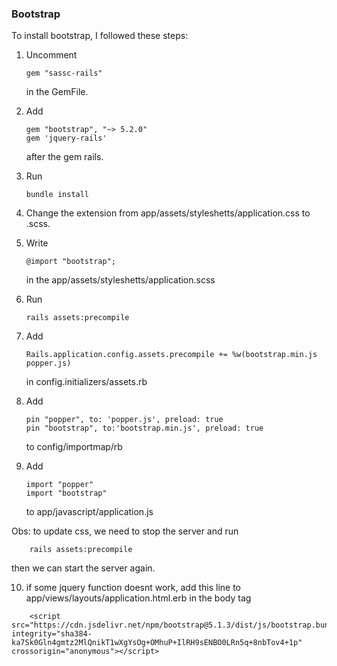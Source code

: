 ### Bootstrap

To install bootstrap, I followed these steps:

1. Uncomment

    ```
    gem "sassc-rails"
    ```

    in the GemFile.

2. Add

    ```
    gem "bootstrap", "~> 5.2.0"
    gem 'jquery-rails'
    ```

    after the gem rails.

3. Run

    ```
    bundle install
    ```

4. Change the extension from app/assets/styleshetts/application.css to .scss.

5. Write

    ```
    @import "bootstrap";
    ```

    in the app/assets/styleshetts/application.scss

6. Run

    ```
    rails assets:precompile
    ```

7. Add

    ```
    Rails.application.config.assets.precompile += %w(bootstrap.min.js popper.js)
    ```

    in config.initializers/assets.rb

8. Add

    ```
    pin "popper", to: 'popper.js', preload: true
    pin "bootstrap", to:'bootstrap.min.js', preload: true
    ```

    to config/importmap/rb

9. Add

    ```
    import "popper"
    import "bootstrap"
    ```

    to app/javascript/application.js

Obs: to update css, we need to stop the server and run

```
    rails assets:precompile
```
then we can start the server again.

10. if some jquery function doesnt work, add this line to app/views/layouts/application.html.erb in the body tag

```
    <script src="https://cdn.jsdelivr.net/npm/bootstrap@5.1.3/dist/js/bootstrap.bundle.min.js" integrity="sha384-ka7Sk0Gln4gmtz2MlQnikT1wXgYsOg+OMhuP+IlRH9sENBO0LRn5q+8nbTov4+1p" crossorigin="anonymous"></script>
```